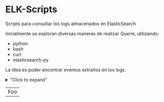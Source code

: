 # ELK-Scripts
Scripts para consultar los logs almacenados en ElasticSearch

Inicialmente se exploran diversas maneras de realizar Querie, utilizando:

* python
* bash
* curl
* elasticsearch-py

La idea es poder encontrar eventos extraños en los logs.

<details>
<summary>"Click to expand"</summary>
this is hidden
</details>



<table>
    <tr>
        <td>Foo</td>
    </tr>
</table>


